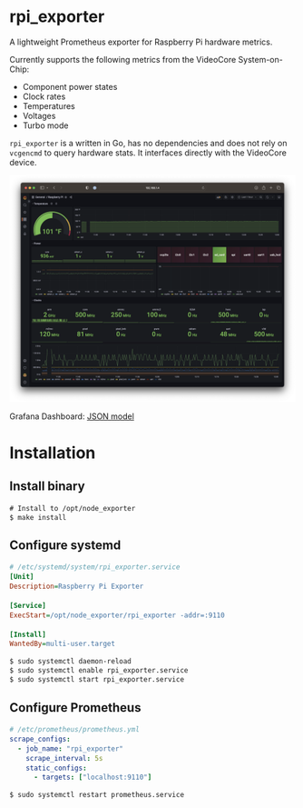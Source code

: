 # rpi_exporter

A lightweight Prometheus exporter for Raspberry Pi hardware metrics.

Currently supports the following metrics from the VideoCore System-on-Chip:

- Component power states
- Clock rates
- Temperatures
- Voltages
- Turbo mode

`rpi_exporter` is a written in Go, has no dependencies and does not rely on
`vcgencmd` to query hardware stats. It interfaces directly with the VideoCore
device.

![Grafana dashboard](assets/grafana.png)

Grafana Dashboard: [JSON model](assets/grafana_dashboard.json?raw=1)

# Installation

## Install binary

```shell
# Install to /opt/node_exporter
$ make install
```

## Configure systemd

```ini
# /etc/systemd/system/rpi_exporter.service
[Unit]
Description=Raspberry Pi Exporter

[Service]
ExecStart=/opt/node_exporter/rpi_exporter -addr=:9110

[Install]
WantedBy=multi-user.target
```

```shell
$ sudo systemctl daemon-reload
$ sudo systemctl enable rpi_exporter.service
$ sudo systemctl start rpi_exporter.service
```

## Configure Prometheus

```yaml
# /etc/prometheus/prometheus.yml
scrape_configs:
  - job_name: "rpi_exporter"
    scrape_interval: 5s
    static_configs:
      - targets: ["localhost:9110"]
```

```shell
$ sudo systemctl restart prometheus.service
```
